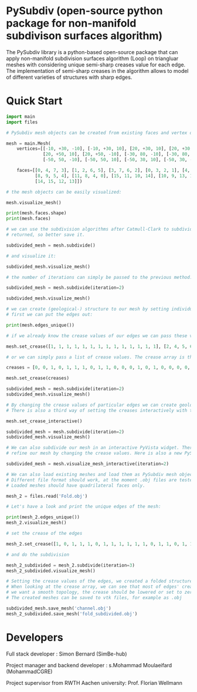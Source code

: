 
# PySubdiv (open-source python package for non-manifold subdivison surfaces algorithm)

The PySubdiv library is a python-based open-source package that can apply non-manifold subdivision surfaces algorithm (Loop) on triangluar meshes with considering unique semi-sharp creases value for each edge. The implementation of semi-sharp creases in the algorithm allows to model of different varieties of structures with sharp edges.


# Quick Start

```python
import main
import files

# PySubdiv mesh objects can be created from existing faces and vertex data:

mesh = main.Mesh(
    vertices=[[-10, +30, -10], [-10, +30, 10], [20, +30, 10], [20, +30, -10], [-10, +50, -10], [-10, +50, 10],
              [20, +50, 10], [20, +50, -10], [-30, 80, -10], [-30, 80, 10], [-30, 60, 10], [-30, 60, -10],
              [-50, 50, -10], [-50, 50, 10], [-50, 30, 10], [-50, 30, -10]],

    faces=[[0, 4, 7, 3], [1, 2, 6, 5], [3, 7, 6, 2], [0, 3, 2, 1], [4, 5, 6, 7], [11, 0, 1, 10], [1, 5, 9, 10],
           [8, 9, 5, 4], [11, 8, 4, 0], [15, 11, 10, 14], [10, 9, 13, 14], [12, 13, 9, 8], [15, 12, 8, 11],
           [14, 15, 12, 13]])

# the mesh objects can be easily visualized:

mesh.visualize_mesh()

print(mesh.faces.shape)
print(mesh.faces)

# we can use the subdivision algorithms after Catmull-Clark to subdivide our mesh. A new PySubdiv mesh object will be
# returned, so better save it.

subdivided_mesh = mesh.subdivide()

# and visualize it:

subdivided_mesh.visualize_mesh()

# the number of iterations can simply be passed to the previous method:

subdivided_mesh = mesh.subdivide(iteration=2)

subdivided_mesh.visualize_mesh()

# we can create (geological-) structure to our mesh by setting individual crease value to the edges of our model
# first we can put the edges out:

print(mesh.edges_unique())

# if we already know the crease values of our edges we can pass these values to our mesh

mesh.set_crease([1, 1, 1, 1, 1, 1, 1, 1, 1, 1, 1, 1, 1, 1], [2, 4, 5, 6, 8, 9, 13, 15, 21, 22, 23, 24, 25, 27])

# or we can simply pass a list of crease values. The crease array is than "filled" from top to bottom.

creases = [0, 0, 1, 0, 1, 1, 1, 0, 1, 1, 0, 0, 0, 1, 0, 1, 0, 0, 0, 0, 0, 1, 1, 1, 1, 1, 0, 1]

mesh.set_crease(creases)

subdivided_mesh = mesh.subdivide(iteration=2)
subdivided_mesh.visualize_mesh()

# By changing the crease values of particular edges we can create geological structures such as channels.
# There is also a third way of setting the creases interactively with the help of a PyVista widget:

mesh.set_crease_interactive()

subdivided_mesh = mesh.subdivide(iteration=2)
subdivided_mesh.visualize_mesh()

# We can also subdivide our mesh in an interactive PyVista widget. There we can change the control cage of our mesh and
# refine our mesh by changing the crease values. Here is also a new PySubdiv mesh object returned!

subdivided_mesh = mesh.visualize_mesh_interactive(iteration=2)

# We can also load existing meshes and load them as PySubdiv mesh objects.
# Different file format should work, at the moment .obj files are testes.
# Loaded meshes should have quadrilateral faces only.

mesh_2 = files.read('Fold.obj')

# Let's have a look and print the unique edges of the mesh:

print(mesh_2.edges_unique())
mesh_2.visualize_mesh()

# set the crease of the edges

mesh_2.set_crease([1, 0, 1, 1, 1, 0, 1, 1, 1, 1, 1, 1, 0, 1, 1, 0, 1, 1, 1, 1, 1, 1, 0, 1, 1, 0, 0, 0])

# and do the subdivision

mesh_2_subdivided = mesh_2.subdivide(iteration=3)
mesh_2_subdivided.visualize_mesh()

# Setting the crease values of the edges, we created a folded structure with a syncline and anticline.
# When looking at the crease array, we can see that most of edges' crease is set to one and only a small fraction where
# we want a smooth topology, the crease should be lowered or set to zero.
# The created meshes can be saved to vtk files, for example as .obj

subdivided_mesh.save_mesh('channel.obj')
mesh_2_subdivided.save_mesh('fold_subdivided.obj')
```


# Developers

Full stack developer : Simon Bernard (SimBe-hub)

Project manager and backend developer : s.Mohammad Moulaeifard (MohammadCGRE)

Project supervisor from RWTH Aachen university: Prof. Florian Wellmann
